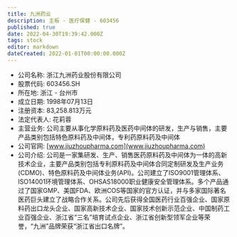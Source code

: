 ```yaml
---
title: 九洲药业
description: 主板 - 医疗保健 - 603456
published: true
date: 2022-04-30T19:39:42.000Z
tags: stock
editor: markdown
dateCreated: 2022-01-01T00:00:00.000Z
---
```


- 公司名称: 浙江九洲药业股份有限公司
- 股票代码: 603456.SH
- 所在地: 浙江 - 台州市
- 成立日期: 1998年07月13日
- 注册资本: 83,258.813万元
- 法定代表人: 花莉蓉
- 主营业务: 公司主要从事化学原料药及医药中间体的研发，生产与销售，主要产品类别包括特色原料药及中间体，专利药原料药及中间体
- 公司官网: [www.jiuzhoupharma.com](www.jiuzhoupharma.com)
- 公司介绍: 公司是一家集研发、生产、销售医药原料药及中间体为一体的高新技术企业，主要产品类别包括专利原料药及中间体合同定制研发及生产业务(CDMO)、特色原料药及中间体业务(API)。公司建立了ISO9001管理体系、ISO14001环境管理体系、OHSAS18000职业健康安全管理体系。多个产品通过了国家GMP、美国FDA、欧洲COS等国家的官方认证，并与多家国际著名医药巨头建立了战略合作关系。公司先后获得全国医药行业百强企业、国家原料药出口龙头企业、国家高新技术企业、国家技术创新示范企业、中国制药工业百强企业、浙江省“三名”培育试点企业、浙江省创新型领军企业等荣誉，“九洲”品牌荣获“浙江省出口名牌”。


